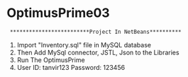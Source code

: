 # OptimusPrime03
     *************************Project In NetBeans**********


1. Import "Inventory.sql" file in MySQL database
2. Then Add MySql connector, JSTL, Json to the Libraries
3. Run The OptimusPrime
4. User ID: tanvir123
   Password: 123456
